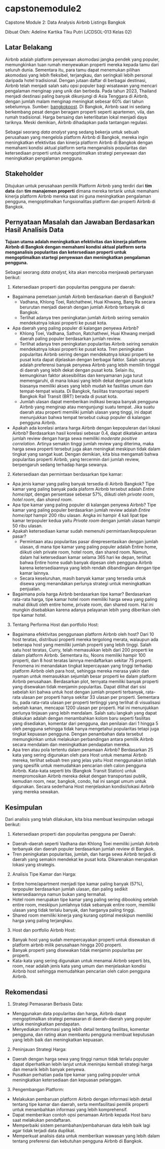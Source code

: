 # capstonemodule2
Capstone Module 2: Data Analysis
Airbnb Listings Bangkok

Dibuat Oleh: Adeline Kartika Tiku Putri (JCDSOL-013 Kelas 02)

## Latar Belakang
Airbnb adalah platform penyewaan akomodasi jangka pendek yang populer, memungkinkan tuan rumah menyewakan properti mereka kepada tamu dari seluruh dunia. Sementara itu, para tamu dapat menemukan pilihan akomodasi yang lebih fleksibel, terjangkau, dan seringkali lebih personal daripada hotel tradisional. Dengan jutaan daftar di berbagai destinasi, Airbnb telah menjadi salah satu opsi populer bagi wisatawan yang mencari pengalaman menginap yang unik dan berbeda. Pada tahun 2023, Thailand menjadi destinasi paling banyak dikunjungi di Asia Tenggara di Airbnb, dengan jumlah malam menginap meningkat sebesar 60% dari tahun sebelumnya. Sumber: [bangkokpost](https://www.bangkokpost.com/business/general/2771814/airbnb-registers-focus-on-local-experiences). Di Bangkok, Airbnb saat ini sedang berkembang pesat dengan beragam properti seperti apartemen, vila, dan rumah tradisional. Harga bersaing dan keterlibatan lokal menjadi daya tariknya. Meski demikian, Airbnb dihadapkan pada tantangan regulasi.

Sebagai seorang *data analyst* yang sedang bekerja untuk sebuah perusahaan yang mengelola platform Airbnb di Bangkok, mereka ingin meningkatkan efektivitas dan kinerja platform Airbnb di Bangkok dengan memahami kondisi aktual platform serta menganalisis popularitas dan ketersediaan properti untuk mengoptimalkan strategi penyewaan dan meningkatkan pengalaman pengguna.

## Stakeholder
Ditujukan untuk perusahaan pemilik Platform Airbnb yang terdiri dari **tim data** dan **tim manajemen properti** dimana mereka tertarik untuk memahami kinerja platform Airbnb mereka saat ini guna meningkatkan pengalaman pengguna, mengoptimalkan fungsionalitas platform dan properti Airbnb di Bangkok.

## Pernyataan Masalah dan Jawaban Berdasarkan Hasil Analisis Data
**Tujuan utama adalah meningkatkan efektivitas dan kinerja platform Airbnb di Bangkok dengan memahami kondisi aktual platform serta menganalisis popularitas dan ketersediaan properti untuk mengoptimalkan startegi penyewaan dan meningkatkan pengalaman pengguna.**

Sebagai seorang *data analyst*, kita akan mencoba menjawab pertanyaan berikut:

1. Ketersediaan properti dan popularitas pengguna per daerah:
- Bagaimana pemetaan jumlah Airbnb berdasarkan daerah di Bangkok?
  - Vadhana, Khlong Toei, Ratchathewi, Huai Khwang, Bang Ra secara berurutan menjadi daerah dengan jumlah Airbnb terbanyak di Bangkok.
  - Terlihat adanya tren peningkatan jumlah Airbnb seiring semakin mendekatnya lokasi properti ke pusat kota.
- Apa daerah yang paling populer di kalangan penyewa Airbnb?
  - Khlong Toei, Vadhana, Sathon, Ratchathewi, Huai Khwang menjadi daerah paling populer berdasarkan jumlah review.
  - Terlihat adanya tren peningkatan popularitas Airbnb seiring semakin mendekatnya lokasi properti ke pusat kota. Tren peningkatan popularitas Airbnb seiring dengan mendekatnya lokasi properti ke pusat kota dapat dijelaskan dengan berbagai faktor. Salah satunya adalah preferensi banyak penyewa Airbnb yang lebih memilih tinggal di daerah yang lebih dekat dengan pusat kota. Selain itu, kemungkinan faktor aksesibilitas dan kenyamanan juga turut memengaruhi, di mana lokasi yang lebih dekat dengan pusat kota biasanya memiliki akses yang lebih mudah ke fasilitas umum dan tempat-tempat wisata. Di Bangkok, fasilitas transportasi seperti Bangkok Rail Transit (BRT) berada di pusat kota.
  - Jumlah ulasan dapat memberikan indikasi berapa banyak pengguna Airbnb yang menginap atau mengunjungi suatu tempat. Jika suatu daerah atau properti memiliki jumlah ulasan yang tinggi, ini dapat menunjukkan bahwa tempat tersebut cukup populer di kalangan pengguna Airbnb.
- Apakah ada korelasi antara harga Airbnb dengan kepopuleran dari lokasi Airbnb?
  Berdasarkan hasil korelasi sebesar 0.4, dapat dikatakan antara jumlah review dengan harga sewa memiliki *moderate positive correlation*. Artinya semakin tinggi jumlah review yang diterima, maka harga sewa properti tersebut juga akan meningkat meskipun tidak dalam tingkat yang sangat kuat. Dengan demikian, kita bisa mengamati bahwa popularitas properti Airbnb, yang tercermin dari jumlah review, berpengaruh sedang terhadap harga sewanya.
2. Ketersediaan dan permintaan berdasarkan tipe kamar:
- Apa jenis kamar yang paling banyak tersedia di Airbnb Bangkok?
  Tipe kamar yang paling banyak pada plaform Airbnb tersebut adalah *Entire home/apt*, dengan persentase sebesar 57%, diikuti oleh *private room*, *hotel room*, dan *shared room*.
- Apa tipe kamar yang paling populer di kalangan penyewa Airbnb?
  Tipe kamar yang paling populer berdasarkan jumlah review adalah *Entire home/apt* hampir 200 ribu ulasan. Angka ini hampir 4 kali lipat tipe kamar terpopuler kedua yaitu *Private room* dengan jumlah ulasan hampir 50 ribu ulasan.
- Apakah ketersediaan kamar sudah memenuhi permintaan/kepopuleran pasar?
  - Permintaan atau popularitas pasar direpresentasikan dengan jumlah ulasan, di mana tipe kamar yang paling populer adalah Entire home, diikuti oleh private room, hotel room, dan shared room. Namun, dalam hal ketersediaan kamar selama 365 hari ke depan, terlihat bahwa Entire home sudah banyak dipesan oleh pengguna Airbnb karena ketersediaannya yang lebih rendah dibandingkan dengan tipe kamar lainnya.
  - Secara keseluruhan, masih banyak kamar yang tersedia untuk disewa yang menandakan perlunya strategi untuk meningkatkan penjualan.
- Bagaimana pola harga Airbnb berdasarkan tipe kamar?
  Berdasarkan rata-rata harga, tipe kamar hotel room memiliki harga sewa yang paling mahal diikuti oleh entire home, private room, dan shared room. Hal ini mungkin disebabkan karena adanya pelayanan lebih yang diberikan oleh tipe kamar hotel.
3. Tentang Performa Host dan portfolio Host:
- Bagaimana efektivitas penggunaan platform Airbnb oleh host?
   Dari 10 host teratas, distribusi properti mereka tergolong merata, walaupun ada beberapa host yang memiliki jumlah properti yang lebih tinggi. Salah satu host teratas, Curry, telah memasukkan lebih dari 200 properti ke dalam platform Airbnb. Sementara itu, Noons memiliki hampir 100 properti, dan 8 host teratas lainnya mendaftarkan sekitar 75 properti. Fenomena ini menandakan tingkat kepercayaan yang tinggi terhadap platform Airbnb oleh para host, sehingga mereka merasa yakin dan nyaman untuk memasukkan sejumlah besar properti ke dalam platform Airbnb perusahaan. Berdasarkan plot, ternyata memiliki banyak properti yang disewakan tidak menjamin popularitas. Dapat dilihat dari sisi sebelah kiri bahwa untuk host dengan jumlah properti terbanyak, rata-rata ulasan per properti hanya sekitar 33 ulasan per properti. Sementara itu, pada rata-rata ulasan per properti tertinggi yang terlihat di visualisasi sebelah kanan, mencapai 1200 ulasan per properti. Hal ini menunjukkan perlunya tinjauan yang lebih mendalam. Salah satu langkah yang dapat dilakukan adalah dengan menambahkan kolom baru seperti fasilitas yang disediakan, komentar dari pengguna, dan penilaian dari 1 hingga 5 oleh pengguna sehingga tidak hanya mengetahui popularitas tetapi juga tingkat kepuasan pengguna. Dengan penambahan data tersebut memungkinkan untuk melakukan perbandingan antara pemilik Airbnb secara mendalam dan meningkatkan pendapatan mereka.
- Apa tren atau pola tertentu dalam penamaan Airbnb?
  Berdasarkan 25 kata yang sering digunakan oleh para Host untuk menamai Airbnb mereka, terlihat sebuah tren yang jelas yaitu Host menggunakan istilah yang spesifik untuk memudahkan pencarian oleh calon pengguna Airbnb. Kata-kata seperti bts (Bangkok Transit Station) untuk mempromosikan Airbnb mereka dekat dengan transportasi publik, kemudian room, near, bangkok, condo, hal ini sangat umum untuk digunakan. Secara sederhana Host menjelaskan kondisi/lokasi Airbnb yang mereka sewakan.

## Kesimpulan

Dari analisis yang telah dilakukan, kita bisa membuat kesimpulan sebagai berikut:
1. Ketersediaan properti dan popularitas pengguna per Daerah:
* Daerah-daerah seperti Vadhana dan Khlong Toei memiliki jumlah Airbnb terbanyak dan daerah populer berdasarkan jumlah review di Bangkok.
* Tren peningkatan popularitas, jumlah, dan harga sewa Airbnb terjadi di daerah yang semakin mendekat ke pusat kota. Dikarenakan merupakan lokasi yang strategis.

2. Analisis Tipe Kamar dan Harga:
* Entire home/apartment menjadi tipe kamar paling banyak (57%), terpopuler berdasarkan jumlah ulasan, dan paling sedikit ketersediaannya namun bukan yang termahal.
* Hotel room merupakan tipe kamar yang paling sering dibooking setelah entire room, meskipun jumlahnya tidak sebanyak entire room, memiliki ulasan yang tidak terlalu banyak, dan harganya paling tinggi.
* Shared room memiliki kinerja yang kurang optimal meskipun memiliki harga yang paling terjangkau.

3. Host dan portfolio Airbnb Host:
* Banyak host yang sudah mempercayakan properti untuk disewakan di platform airbnb milik perusahaan hingga 200 properti.
* Banyak properti yang disewakan tidak menjamin popularitas per properti.
* Kata-kata yang sering digunakan untuk menamai Airbnb seperti bts, room, near adalah jenis kata yang umum dan menjelaskan kondisi Airbnb host sehingga memudahkan pencarian oleh calon pengguna Airbnb.


## Rekomendasi

1. Strategi Pemasaran Berbasis Data:
* Menggunakan data popularitas dan harga, Airbnb dapat mengoptimalkan strategi pemasaran di daerah-daerah yang populer untuk meningkatkan pendapatan.
* Menyediakan informasi yang lebih detail tentang fasilitas, komentar pengguna, dan rating akan membantu pengguna membuat keputusan yang lebih baik dan meningkatkan kepuasan.

2. Peninjauan Strategi Harga:
* Daerah dengan harga sewa yang tinggi namun tidak terlalu populer dapat diperhatikan lebih lanjut untuk meninjau kembali strategi harga dan menarik lebih banyak penyewa.
* Pusatkan perhatian pada tipe kamar yang paling populer untuk meningkatkan ketersediaan dan kepuasan pelanggan.

3. Pengembangan Platform:
* Melakukan pembaruan platform Airbnb dengan informasi lebih detail tentang tipe kamar dan daerah, serta memfasilitasi pemilik properti untuk menambahkan informasi yang lebih komprehensif.
* Dapat memberikan contoh opsi penamaan Airbnb kepada Host baru saat melakukan pendaftaran.
* Memperbaiki sistem penambahan/pembaharuan data lebih baik lagi agar tidak terjadi data duplikat.
* Memperkuat analisis data untuk memberikan wawasan yang lebih dalam tentang preferensi dan kebutuhan pengguna Airbnb di Bangkok.
